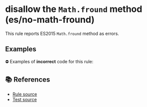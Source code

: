 # disallow the `Math.fround` method (es/no-math-fround)

This rule reports ES2015 `Math.fround` method as errors.

## Examples

⛔ Examples of **incorrect** code for this rule:

<eslint-playground type="bad" code="/*eslint es/no-math-fround: error */
const n = Math.fround(value)
" />

## 📚 References

- [Rule source](https://github.com/mysticatea/eslint-plugin-es/blob/v1.4.0/lib/rules/no-math-fround.js)
- [Test source](https://github.com/mysticatea/eslint-plugin-es/blob/v1.4.0/tests/lib/rules/no-math-fround.js)
